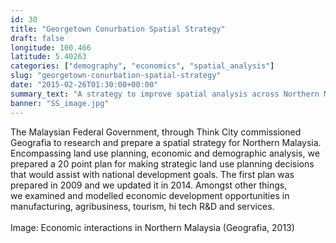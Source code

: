 ```yaml
---
id: 30
title: "Georgetown Conurbation Spatial Strategy"
draft: false
longitude: 100.466
latitude: 5.40263
categories: ["demography", "economics", "spatial_analysis"]
slug: "georgetown-conurbation-spatial-strategy"
date: "2015-02-26T01:30:00+00:00"
summary_text: "A strategy to improve spatial analysis across Northern Malaysia"
banner: "SS_image.jpg"
---
```


<span>The Malaysian Federal Government, through Think City commissioned Geografia to research and prepare a spatial strategy for Northern Malaysia. Encompassing land use planning, economic and demographic analysis, we prepared a 20 point plan for making strategic land use planning decisions that would assist with national development goals. The first plan was prepared in 2009 and we updated it in 2014. Amongst other things, we&nbsp;examined and modelled&nbsp;economic development opportunities in manufacturing, agribusiness, tourism, hi tech R&amp;D and services.&nbsp;<br><br><span class="wysiwyg-color-silver">Image: Economic interactions in Northern Malaysia (Geografia, 2013)</span></span>
